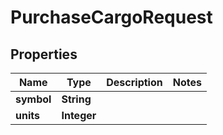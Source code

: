 

# PurchaseCargoRequest


## Properties

| Name | Type | Description | Notes |
|------------ | ------------- | ------------- | -------------|
|**symbol** | **String** |  |  |
|**units** | **Integer** |  |  |



